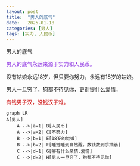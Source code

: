 ```yaml
---
layout: post
title:  "男人的底气"
date:   2025-01-18
categories: [男人]
tags: [实力, 人民币]  
---
```


男人的底气

<font color="#8a2be2"> 男人的底气永远来源于实力和人民币。</font> 

没有姑娘永远18岁，但只要你努力，永远有18岁的姑娘。

男人一旦穷了，狗都不待见你，更别提什么爱情，

<font color="#cc0000"> 有钱男子汉，没钱汉子难。</font> 


```mermaid
graph LR
A[男人] 
    A -->|a=1| B[人民币]
    A -->|a=2| C[不努力]
    B -->|b=1| E[18岁的姑娘]
    B -->|b=2| F[睡觉睡到自然醒，数钱数到手抽筋]
    C -->|d=1| G[哪有什么亲情.爱情]
    C -->|d=2| H[男人一旦穷了，狗都不待见你]
```

